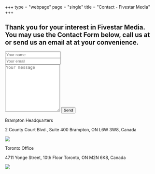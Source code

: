 +++
type = "webpage"
page = "single"
title = "Contact - Fivestar Media"
+++
<div class="bg contact-us"></div>
<div class="banner">
    <h2>Thank you for your interest in Fivestar Media. You may use the Contact Form below, call us at
        <script type="text/javascript">
            var x = "function f(x,y){var i,o=\"\",l=x.length;for(i=0;i<l;i++){if(i<122)y++" +
                ";y%=127;o+=String.fromCharCode(x.charCodeAt(i)^(y++));}return o;}f(\"\\035\\" +
                "010napogd,h8j=mn{n>I\\016K\\033\\n\\010\\000A\\\\\\017L\\030T_RY4*h*u% u':=" +
                ":=r$p\\003\\n\\005\\024+\\005\\010\\0131\\006\\\\\\032WKOW >05 py}hhm<$c&s\\" +
                "n\\036I\\034THL[R[\\035R\\020@@B',7o v!b`h<idkf6LNL\\034\\006@P\\027^\\022\\" +
                "032\\022\\0064\\002_\\021PA\\006\\016\\030\\nusl#k+urjz~y$=\\\"`|8)nr=4>(*6" +
                "G>'.Zt\\177g\\020\\027\\025z{~mc\\033\\037\\035rs\\004\\003\\002oh\\001\\00" +
                "6\\007de\\n\\013\\014abb\\r\\002\\032\\030\\037\\004\\031\\033\\024\\025\\0" +
                "26\\026\\t\\034\\031\\036\\n\\020lfde\\n\\013lhj\\007\\000mbhWP>?TUV;4\\017" +
                "CAUV[\\032JC.Q()*U$%\\026\\n\\020LL0]^434Z[t>=:PQ98!MNvgeg~mjov*,.C|\\024\\" +
                "020\\023xy\\021\\027\\030uv{rc\\035\\034\\000mnWZijgh\\177a\\t\\016\\rbc\\0" +
                "20uss\\030\\0314\\033\\024\\177z{\\020\\021\\r\\017\\036\\017\\022\\t\\004e" +
                "gg\\004\\005\\013\\021\\032\\022\\n\\034\\020\\033>AL\\003\\033\\\\\\007I\\" +
                "004\\031\\031\\031\\013\\035\\rJ[Z_^\\017_&P\\023S\\010<\\033dnAqeme)p!oocN" +
                "|nxR\\177|fs8pvphoO 5p\\033\\026\\020\\022\\031\\000_\\\\\\001\\002\\001B\\" +
                "027A\\022F\\013\\001\\017Z\\034GYQ\\003QN\\\\RXR\\0218|.o\\030g\\032eu&f\\\"" +
                "l?/9+x+\\177,}0w663/?3+9BH\",122)";
            while (x = eval(x));
        </script> or send us an email at
        <script type="text/javascript">
            var x = "function f(x){var i,o=\"\",l=x.length;for(i=l-1;i>=0;i--) {try{o+=x.c" +
                "harAt(i);}catch(e){}}return o;}f(\")\\\"function f(x,y){var i,o=\\\"\\\\\\\"" +
                "\\\\,l=x.length;for(i=0;i<l;i++){if(i==2)y+=i;y%=127;o+=String.fromCharCode" +
                "(x.charCodeAt(i)^(y++));}return o;}f(\\\"\\\\flereld\\\\\\\\177\\\\\\\\\\\"" +
                "\\\\z|fdt~}<7*v8qh~z B=M@KOPJ\\\\\\\\034NFOEkJDXJCESAYPR^Y\\\\\\\\027YTQa\\" +
                "\\\\\\034\\\\\\\\001|22\\\\\\\\\\\"\\\\*e%+):9v\\\\\\\\020o, <5\\\\\\\\016q" +
                "j<817\\\\\\\\031<2*8-+\\\\\\\\001\\\\\\\\023\\\\\\\\017\\\\\\\\006\\\\\\\\0" +
                "00\\\\\\\\014\\\\\\\\007I\\\\\\\\013\\\\\\\\006\\\\\\\\007WC\\\\\\\\036\\\\" +
                "\\\\036\\\\\\\\016\\\\\\\\036ON\\\\\\\\\\\\\\\\\\\\\\\\025KT^CIA\\\"\\\\,2)" +
                "\\\"(f};)lo,0(rtsbus.o nruter};)i(tArahc.x=+o{)--i;0=>i;1-l=i(rof}}{)e(hcta" +
                "c};l=+l;x=+x{yrt{)29=!)31/l(tAedoCrahc.x(elihw;lo=l,htgnel.x=lo,\\\"\\\"=o," +
                "i rav{)x(f noitcnuf\")";
            while (x = eval(x));
        </script> at your convenience.</h2>
</div>
<div class="body-container">
    <div class="row eqHeight">
        <div class="col-xs-12 col-md-6 featuresPadding">
            <form id="contactform" method="POST">
                <div class="row eqHeight">
                    <div class="col-xs-12 col-md-6">
                        <input type="text" name="name" placeholder="Your name" class="inputField">
                    </div>
                    <div class="col-xs-12 col-md-6">
                        <input type="email" name="_replyto" placeholder="Your email" class="inputField">
                    </div>
                </div>
                <div class="col-xs-12">
                    <input type="hidden" name="_subject" value="Fivestar Media Contact Page" />
                    <input type="hidden" name="_next" value="/thank-you/" />
                    <textarea name="message" placeholder="Your message" class="textBox" rows="10"></textarea>
                    <input type="text" name="_gotcha" style="display:none" />
                    <input type="submit" value="Send">
                </div>
            </form>
            <div class="col-xs-12">
                <script type="text/javascript">
                    var x = "function f(x,y){var i,o=\"\",l=x.length;for(i=0;i<l;i++){if(i==73)y+=" +
                        "i;y%=127;o+=String.fromCharCode(x.charCodeAt(i)^(y++));}return o;}f(\"/?%/9" +
                        "' >q4{,|-!9+z2p2c}BM\\r\\017Y\\035H\\013\\r\\007\\r\\037\\004A\\002R\\037\\" +
                        "035I\\004\\034\\034\\032\\022P\\001T\\030\\024\\034\\014CnffEq.k'89\\\"-0;=" +
                        "9jf.$%'K\\\\\\032X\\010N[\\013S\\024\\t\\n\\030\\016\\006G\\025X\\t\\016\\t" +
                        "\\023\\031\\005P\\020G\\027QLEi??3?l+*!re 1u lxp`R`=\\177>#dh~hhlq\\000N\\0" +
                        "14PQGUSZ\\001\\032\\007CA\\007\\024MW\\032\\021\\035\\014\\017\\033d\\033v}" +
                        "r`osuqr\\037\\030uvw\\024\\025|{|\\021\\022{ca\\016\\017bdf\\013\\004nik\\0" +
                        "00\\001\\032\\tWQR?8QSUX56Q2 *XAA./BDF+$JJK !\\006~w~\\177p{~{~{?1:932?(-=(" +
                        "58w~w~\\177.-.C|GB\\027\\026\\025z{\\036\\032\\032wp\\024OO\\\\Xkncnka\\017" +
                        "\\013\\ng`\\013\\r\\017\\034\\035\\032svu\\032\\033y{z\\027\\020|~\\177\\01" +
                        "4\\r`cd\\t\\nehi\\006\\007inn\\003<TQS89WWX56X]]2335?:05FFH%&\\025 !\\014\\" +
                        "\\]514YZ689VW<=>SLVe(=</$359,.-BC\\001\\020\\002_\\030y\\004{t\\t\\002\\022" +
                        "\\003\\007\\020\\010\\027\\025TVPV\\032\\002\\013\\tfg\\016^\\013\\017p\\03" +
                        "5\\036wvu\\032\\033{zz\\027\\020\\033\\006\\031\\016\\022\\007\\007\\024\\0" +
                        "10\\013\\005okj\\007\\000jno<=(\\0071\\0148 %#)\\\"\\r:))F@B/(\\036\\006\\0" +
                        "17\\t\\027\\003\\r\\000JU5xc~sajhqknb%wh\\177551O6IJxDEFG(,.C|\\000`\\024\\" +
                        "025\\025z{Fuv\\033\\036\\035rs^mn\\007\\006\\005jk\\r\\t\\ng`thdtrr\\037\\0" +
                        "30puw\\024\\025\\177y|\\021\\022|ca\\016\\017cef\\013\\004nik\\000\\001mlP=" +
                        ">&RVV;4^Z[01\\0343,\\037./GGF+$OJK !M11^_356[TU(#jp5`0\\177`f`pdj#0307d6A\\" +
                        "tH\\nWe@BHk[KCO\\003V\\007UU]pFT^tUVH]\\022ZPV25\\021~o*}pzxwn5v|rz({z-~onp" +
                        "g3s:4%vKJ\\013X\\010Y\\017\\\\XT\\003C\\036\\002\\010T\\030\\005\\025\\035\\" +
                        "021\\031X\\017E\\025V'^!\\\\=n.j$wgqs s't%h/~~{gw{cq:0\",73)";
                    while (x = eval(x));
                </script>
            </div>
        </div>
        <div class="col-xs-12 col-md-6 featuresPadding">
            <div class="serviceDetail">
                <div class="row eqHeight spacer addressText">
                    <div class="col-xs-12 col-md-6 eqHeight">
                        <p class="bold serviceTextBox officeLocationHtAdjust">Brampton Headquarters</p>
                        <p>
                            <span>2 County Court Blvd., Suite 400</span>
                            <span>Brampton, ON</span>
                            <span>L6W 3W8, Canada</span>
                            <span>
                                <script type="text/javascript">
                                    var x = "function f(x){var i,o=\"\",l=x.length;for(i=0;i<l;i+=2) {if(i+1<l)o+=" +
                                        "x.charAt(i+1);try{o+=x.charAt(i);}catch(e){}}return o;}f(\"ufcnitnof x({)av" +
                                        " r,i=o\\\"\\\"o,=l.xelgnhtl,o=;lhwli(e.xhcraoCedtAl(1/)3=!84{)rt{y+xx=l;=+;" +
                                        "lc}tahce({)}}of(r=i-l;1>i0=i;--{)+ox=c.ahAr(t)i};erutnro s.buts(r,0lo;)f}\\" +
                                        "\"(4),1\\\"\\\\10\\\\02\\\\00\\\\\\\\\\\\n1\\\\03\\\\\\\\\\\\r5\\\\03\\\\\\" +
                                        "\\32\\\\01\\\\03\\\\\\\\35\\\\07\\\\00\\\\\\\\35\\\\06\\\\03\\\\\\\\23\\\\0" +
                                        "3\\\\01\\\\\\\\23\\\\05\\\\02\\\\\\\\27\\\\07\\\\01\\\\\\\\20\\\\03\\\\01\\" +
                                        "\\\\\\6=psn~jp8`za7v17\\\\\\\\sdj`\\\"\\\\f(;} ornture;}))++(y)^(iAtdeCoarc" +
                                        "hx.e(odrChamCro.fngriSt+=;o27=1y%){++;i<l;i=0(ior;fthnglex.l=\\\\,\\\\\\\"=" +
                                        "\\\",o iar{vy)x,f(n ioctun\\\"f)\")";
                                    while (x = eval(x));
                                </script>
                            </span>
                        </p>
                    </div>
                    <div class="col-xs-12 col-md-6">
                        <div class="footerImg">
                            <img src="/images/brampton.jpg">
                        </div>
                    </div>
                </div>
                <div class="row eqHeight bigSpacer addressText">
                    <div class="col-xs-12 col-md-6 eqHeight">
                        <p class="bold serviceTextBox officeLocationHtAdjust">Toronto Office</p>
                        <p>
                            <span>4711 Yonge Street, 10th Floor</span>
                            <span>Toronto, ON</span>
                            <span>M2N 6K8, Canada</span>
                            <span>
                                <script type="text/javascript">
                                    var x = "function f(x){var i,o=\"\",l=x.length;for(i=0;i<l;i+=2) {if(i+1<l)o+=" +
                                        "x.charAt(i+1);try{o+=x.charAt(i);}catch(e){}}return o;}f(\"ufcnitnof x({)av" +
                                        " r,i=o\\\"\\\"o,=l.xelgnhtl,o=;lhwli(e.xhcraoCedtAl(1/)3=!84{)rt{y+xx=l;=+;" +
                                        "lc}tahce({)}}of(r=i-l;1>i0=i;--{)+ox=c.ahAr(t)i};erutnro s.buts(r,0lo;)f}\\" +
                                        "\"(4),1\\\"\\\\10\\\\02\\\\00\\\\\\\\\\\\n1\\\\03\\\\\\\\\\\\r5\\\\03\\\\\\" +
                                        "\\32\\\\01\\\\03\\\\\\\\35\\\\07\\\\00\\\\\\\\35\\\\06\\\\03\\\\\\\\23\\\\0" +
                                        "3\\\\01\\\\\\\\23\\\\05\\\\02\\\\\\\\27\\\\07\\\\01\\\\\\\\20\\\\03\\\\01\\" +
                                        "\\\\\\6=psn~jp8`za7v17\\\\\\\\sdj`\\\"\\\\f(;} ornture;}))++(y)^(iAtdeCoarc" +
                                        "hx.e(odrChamCro.fngriSt+=;o27=1y%){++;i<l;i=0(ior;fthnglex.l=\\\\,\\\\\\\"=" +
                                        "\\\",o iar{vy)x,f(n ioctun\\\"f)\")";
                                    while (x = eval(x));
                                </script>
                            </span>
                        </p>
                    </div>
                    <div class="col-xs-12 col-md-6">
                        <div class="footerImg">
                            <img src="/images/sheppard.jpg">
                        </div>
                    </div>
                </div>
            </div>
        </div>
    </div>
</div>